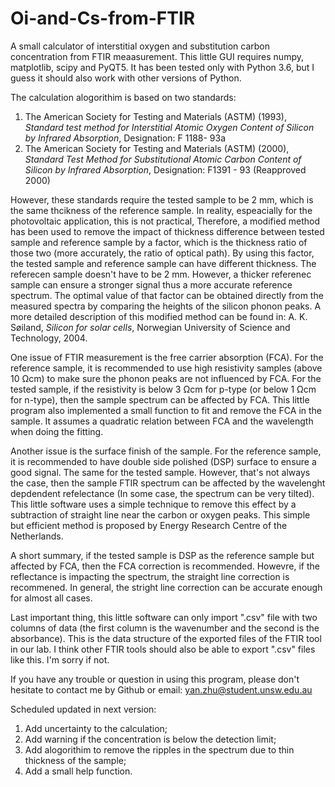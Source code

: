 # Oi-and-Cs-from-FTIR
A small calculator of interstitial oxygen and substitution carbon concentration from FTIR meaasurement. This little GUI requires numpy, matplotlib, scipy and PyQT5. It has been tested only with Python 3.6, but I guess it should also work with other versions of Python.

The calculation alogorithim is based on two standards:

1. The American Society for Testing and Materials (ASTM) (1993), *Standard test method for Interstitial Atomic Oxygen Content of Silicon by Infrared Absorption*, Designation: F 1188- 93a
2. The American Society for Testing and Materials (ASTM) (2000), *Standard Test Method for Substitutional Atomic Carbon Content of Silicon by Infrared Absorption*, Designation: F1391 - 93 (Reapproved 2000)

However, these standards require the tested sample to be 2 mm, which is the same thcikness of the reference sample. In reality, espeacially for the photovoltaic application, this is not practical, Therefore, a modified method has been used to remove the impact of thickness difference between tested sample and reference sample by a factor, which is the thickness ratio of those two (more accurately, the ratio of optical path). By using this factor, the tested sample and reference sample can have different thickness. The referecen sample doesn't have to be 2 mm. However, a thicker referenec sample can ensure a stronger signal thus a more accurate reference spectrum. The optimal value of that factor can be obtained directly from the measured spectra by comparing the heights of the silicon phonon peaks. A more detailed description of this modified method can be found in: A. K. Søiland, *Silicon for solar cells*, Norwegian University of Science and Technology, 2004.

One issue of FTIR measurement is the free carrier absorption (FCA). For the reference sample, it is recommended to use high resistivity samples (above 10 Ωcm) to make sure the phonon peaks are not influenced by FCA. For the tested sample, if the resistivity is below 3 Ωcm for p-type (or below 1 Ωcm for n-type), then the sample spectrum can be affected by FCA. This little program also implemented a small function to fit and remove the FCA in the sample. It assumes a quadratic relation between FCA and the wavelength when doing the fitting.

Another issue is the surface finish of the sample. For the reference sample, it is recommended to have double side polished (DSP) surface to ensure a good signal. The same for the tested sample. However, that's not always the case, then the sample FTIR spectrum can be affected by the wavelenght depdendent refelectance (In some case, the spectrum can be very tilted). This little software uses a simple technique to remove this effect by a subtraction of straight line near the carbon or oxygen peaks. This simple but efficient method is proposed by Energy Research Centre of the Netherlands.

A short summary, if the tested sample is DSP as the reference sample but affected by FCA, then the FCA correction is recommended. Howevre, if the reflectance is impacting the spectrum, the straight line correction is recommened. In general, the stright line correction can be accurate enough for almost all cases.

Last important thing, this little software can only import ".csv" file with two columns of data (the first column is the wavenumber and the second is the absorbance). This is the data structure of the exported files of the FTIR tool in our lab. I think other FTIR tools should also be able to export ".csv" files like this. I'm sorry if not.

If you have any trouble or question in using this program, please don't hesitate to contact me by Github or email: yan.zhu@student.unsw.edu.au

Scheduled updated in next version:
1. Add uncertainty to the calculation;
2. Add warning if the concentration is below the detection limit;
3. Add alogorithim to remove the ripples in the spectrum due to thin thickness of the sample;
4. Add a small help function.
